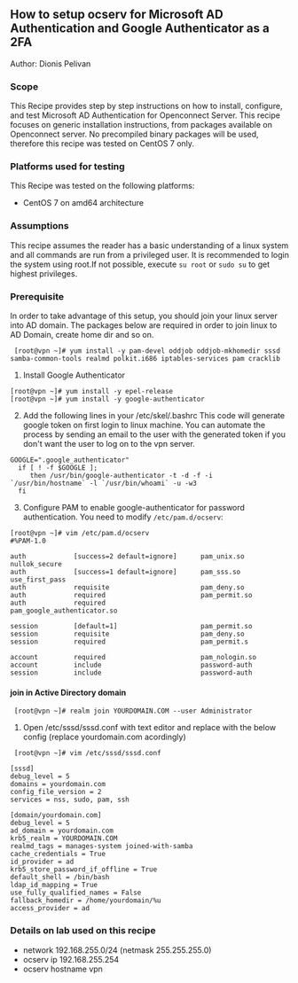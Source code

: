 ## How to setup ocserv for Microsoft AD Authentication and Google Authenticator as a 2FA

Author: Dionis Pelivan


### Scope

This Recipe provides step by step instructions on how to install, configure,
and test Microsoft AD Authentication for Openconnect Server. This recipe focuses on
generic installation instructions, from packages available on Openconnect server.
No precompiled binary packages will be used, therefore this recipe was tested 
on CentOS 7 only.

### Platforms used for testing

This Recipe was tested on the following platforms: 
  
* CentOS 7 on amd64 architecture

### Assumptions

This recipe assumes the reader has a basic understanding of a linux
system and all commands are run from a privileged user. It is recommended
to login the system using root.If not possible, execute ```su root``` or
```sudo su``` to get highest privileges.

### Prerequisite
In order to take advantage of this setup, you should join your linux server into AD domain.
The packages below are required in order to join linux to AD Domain, create home dir and so on.
``` 
 [root@vpn ~]# yum install -y pam-devel oddjob oddjob-mkhomedir sssd samba-common-tools realmd polkit.i686 iptables-services pam cracklib
``` 
1. Install Google Authenticator
```
[root@vpn ~]# yum install -y epel-release
[root@vpn ~]# yum install -y google-authenticator
```
2. Add the following lines in your /etc/skel/.bashrc 
   This code will generate google token on first login to linux machine.
   You can automate the process by sending an email to the user with the generated token if you don't want the user to log on to the vpn server.
```    
GOOGLE=".google_authenticator"
  if [ ! -f $GOOGLE ];
     then /usr/bin/google-authenticator -t -d -f -i `/usr/bin/hostname` -l `/usr/bin/whoami` -u -w3
  fi
```
3. Configure PAM to enable google-authenticator for password authentication.
        You need to modify ```/etc/pam.d/ocserv```:
```
[root@vpn ~]# vim /etc/pam.d/ocserv
#%PAM-1.0

auth            [success=2 default=ignore]      pam_unix.so nullok_secure
auth            [success=1 default=ignore]      pam_sss.so use_first_pass
auth            requisite                       pam_deny.so
auth            required                        pam_permit.so
auth            required                        pam_google_authenticator.so

session         [default=1]                     pam_permit.so
session         requisite                       pam_deny.so
session         required                        pam_permit.s

account         required                        pam_nologin.so
account         include                         password-auth
session         include                         password-auth

```
#### join in Active Directory domain
``` 
 [root@vpn ~]# realm join YOURDOMAIN.COM --user Administrator
``` 
1. Open /etc/sssd/sssd.conf with text editor and replace with the below config (replace yourdomain.com acordingly)
```  
 [root@vpn ~]# vim /etc/sssd/sssd.conf
```
```
[sssd]
debug_level = 5
domains = yourdomain.com
config_file_version = 2
services = nss, sudo, pam, ssh

[domain/yourdomain.com]
debug_level = 5
ad_domain = yourdomain.com
krb5_realm = YOURDOMAIN.COM
realmd_tags = manages-system joined-with-samba
cache_credentials = True
id_provider = ad
krb5_store_password_if_offline = True
default_shell = /bin/bash
ldap_id_mapping = True
use_fully_qualified_names = False
fallback_homedir = /home/yourdomain/%u
access_provider = ad
```

### Details on lab used on this recipe
 
 * network 192.168.255.0/24 (netmask 255.255.255.0)
 * ocserv ip 192.168.255.254
 * ocserv hostname vpn



